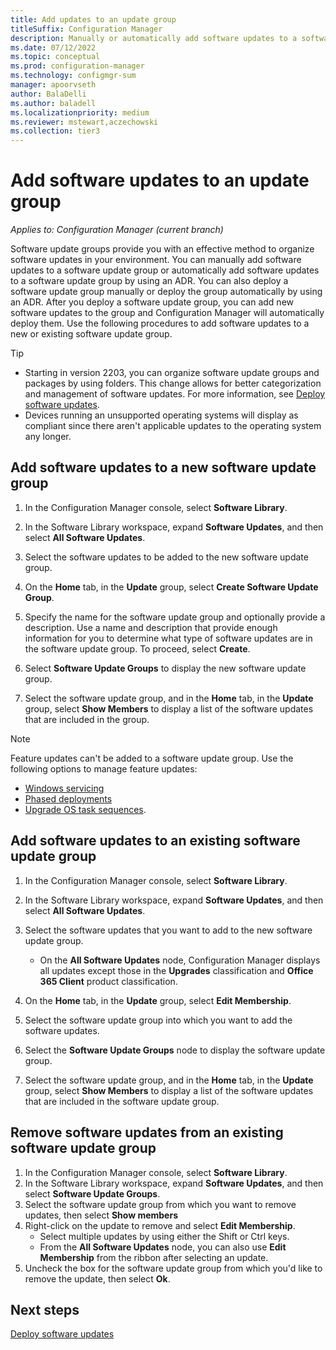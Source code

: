 ```yaml
---
title: Add updates to an update group
titleSuffix: Configuration Manager
description: Manually or automatically add software updates to a software update group in your environment.
ms.date: 07/12/2022
ms.topic: conceptual
ms.prod: configuration-manager
ms.technology: configmgr-sum
manager: apoorvseth
author: BalaDelli
ms.author: baladell
ms.localizationpriority: medium
ms.reviewer: mstewart,aczechowski
ms.collection: tier3
---
```


# Add software updates to an update group  

*Applies to: Configuration Manager (current branch)*

 Software update groups provide you with an effective method to organize software updates in your environment. You can manually add software updates to a software update group or automatically add software updates to a software update group by using an ADR. You can also deploy a software update group manually or deploy the group automatically by using an ADR. After you deploy a software update group, you can add new software updates to the group and Configuration Manager will automatically deploy them. Use the following procedures to add software updates to a new or existing software update group.  

> [!TIP]
> - Starting in version 2203, you can organize software update groups and packages by using folders. This change allows for better categorization and management of software updates. For more information, see [Deploy software updates](deploy-software-updates.md#bkmk_folder).<!-- 3601129 -->
> - Devices running an unsupported operating systems will display as compliant since there aren't applicable updates to the operating system any longer. <!--13952160-->

## Add software updates to a new software update group  

1. In the Configuration Manager console, select **Software Library**.  

1. In the Software Library workspace, expand **Software Updates**, and then select **All Software Updates**.  

1. Select the software updates to be added to the new software update group.  

1. On the **Home** tab, in the **Update** group, select **Create Software Update Group**.  

1. Specify the name for the software update group and optionally provide a description. Use a name and description that provide enough information for you to determine what type of software updates are in the software update group. To proceed, select **Create**.  

1. Select **Software Update Groups** to display the new software update group.  

1. Select the software update group, and in the **Home** tab, in the **Update** group, select **Show Members** to display a list of the software updates that are included in the group.  

> [!Note]
> Feature updates can't be added to a software update group.<!--10507437--> Use the following options to manage feature updates:
> - [Windows servicing](../../osd/deploy-use/manage-windows-as-a-service.md)
> - [Phased deployments](../../osd/deploy-use/create-phased-deployment-for-task-sequence.md)
> - [Upgrade OS task sequences](../../osd/deploy-use/create-a-task-sequence-to-upgrade-an-operating-system.md).

## Add software updates to an existing software update group  

1. In the Configuration Manager console, select **Software Library**.  

1. In the Software Library workspace, expand **Software Updates**, and then select **All Software Updates**.  

1. Select the software updates that you want to add to the new software update group.  
    - On the **All Software Updates** node, Configuration Manager displays all updates except those in the **Upgrades** classification and **Office 365 Client** product classification.  

1. On the **Home** tab, in the **Update** group, select **Edit Membership**.  

1. Select the software update group into which you want to add the software updates.  

1. Select the **Software Update Groups** node to display the software update group.  

1. Select the software update group, and in the **Home** tab, in the **Update** group, select **Show Members** to display a list of the software updates that are included in the software update group.  

## Remove software updates from an existing software update group

1. In the Configuration Manager console, select **Software Library**.
1. In the Software Library workspace, expand **Software Updates**, and then select **Software Update Groups**.
1. Select the software update group from which you want to remove updates, then select **Show members**
1. Right-click on the update to remove and select **Edit Membership**.
   - Select multiple updates by using either the Shift or Ctrl keys.
   - From the **All Software Updates** node, you can also use **Edit Membership** from the ribbon after selecting an update.
1. Uncheck the box for the software update group from which you'd like to remove the update, then select **Ok**.  

## Next steps

[Deploy software updates](deploy-software-updates.md)
